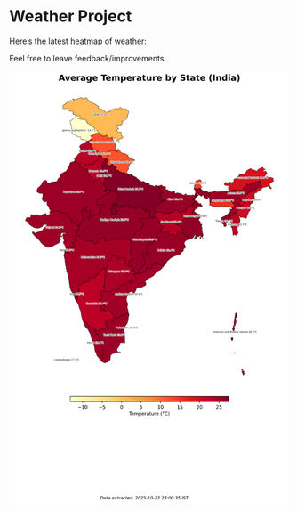 # Weather Project

Here’s the latest heatmap of weather:

Feel free to leave feedback/improvements.

![India Heatmap](docs/assets/india_heatmap.png?v=F914BD)
